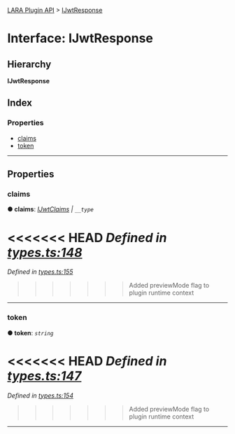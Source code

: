 [LARA Plugin API](../README.md) > [IJwtResponse](../interfaces/ijwtresponse.md)

# Interface: IJwtResponse

## Hierarchy

**IJwtResponse**

## Index

### Properties

* [claims](ijwtresponse.md#claims)
* [token](ijwtresponse.md#token)

---

## Properties

<a id="claims"></a>

###  claims

**● claims**: *[IJwtClaims](ijwtclaims.md) \| `__type`*

<<<<<<< HEAD
*Defined in [types.ts:148](../../../lara-typescript/src/plugin-api/types.ts#L148)*
=======
*Defined in [types.ts:155](../../../lara-typescript/src/plugin-api/types.ts#L155)*
>>>>>>> Added previewMode flag to plugin runtime context

___
<a id="token"></a>

###  token

**● token**: *`string`*

<<<<<<< HEAD
*Defined in [types.ts:147](../../../lara-typescript/src/plugin-api/types.ts#L147)*
=======
*Defined in [types.ts:154](../../../lara-typescript/src/plugin-api/types.ts#L154)*
>>>>>>> Added previewMode flag to plugin runtime context

___


